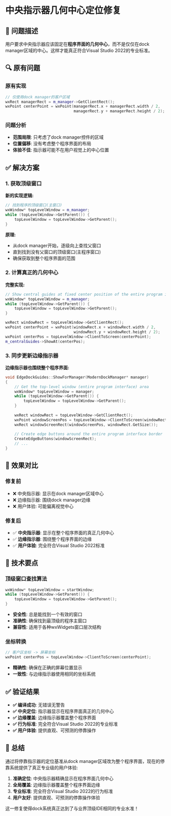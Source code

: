 # 中央指示器几何中心定位修复

## 🎯 问题描述

用户要求中央指示器应该固定在**程序界面的几何中心**，而不是仅仅在dock manager区域的中心。这样才能真正符合Visual Studio 2022的专业标准。

## 🔍 原有问题

### 原有实现
```cpp
// 仅使用dock manager的客户区域
wxRect managerRect = m_manager->GetClientRect();
wxPoint centerPoint = wxPoint(managerRect.x + managerRect.width / 2, 
                              managerRect.y + managerRect.height / 2);
```

### 问题分析
- **范围局限**: 只考虑了dock manager控件的区域
- **位置偏移**: 没有考虑整个程序界面的布局
- **体验不佳**: 指示器可能不在用户视觉上的中心位置

## ✅ 解决方案

### 1. 获取顶级窗口

**新的实现逻辑:**
```cpp
// 找到程序的顶级窗口(主窗口)
wxWindow* topLevelWindow = m_manager;
while (topLevelWindow->GetParent()) {
    topLevelWindow = topLevelWindow->GetParent();
}
```

**原理:**
- 从dock manager开始，逐级向上查找父窗口
- 直到找到没有父窗口的顶级窗口(主程序窗口)
- 确保获取到整个程序界面的范围

### 2. 计算真正的几何中心

**完整实现:**
```cpp
// Show central guides at fixed center position of the entire program interface
wxWindow* topLevelWindow = m_manager;
while (topLevelWindow->GetParent()) {
    topLevelWindow = topLevelWindow->GetParent();
}

wxRect windowRect = topLevelWindow->GetClientRect();
wxPoint centerPoint = wxPoint(windowRect.x + windowRect.width / 2, 
                              windowRect.y + windowRect.height / 2);
wxPoint centerPos = topLevelWindow->ClientToScreen(centerPoint);
m_centralGuides->ShowAt(centerPos);
```

### 3. 同步更新边缘指示器

**边缘指示器也围绕整个程序界面:**
```cpp
void EdgeDockGuides::ShowForManager(ModernDockManager* manager)
{
    // Get the top-level window (entire program interface) area
    wxWindow* topLevelWindow = manager;
    while (topLevelWindow->GetParent()) {
        topLevelWindow = topLevelWindow->GetParent();
    }
    
    wxRect windowRect = topLevelWindow->GetClientRect();
    wxPoint windowScreenPos = topLevelWindow->ClientToScreen(windowRect.GetTopLeft());
    wxRect windowScreenRect(windowScreenPos, windowRect.GetSize());
    
    // Create edge buttons around the entire program interface border
    CreateEdgeButtons(windowScreenRect);
    // ...
}
```

## 🎨 效果对比

### 修复前
- ❌ 中央指示器: 显示在dock manager区域中心
- ❌ 边缘指示器: 围绕dock manager边缘
- ❌ 用户体验: 可能偏离视觉中心

### 修复后  
- ✅ **中央指示器**: 显示在整个程序界面的真正几何中心
- ✅ **边缘指示器**: 围绕整个程序界面的边缘
- ✅ **用户体验**: 完全符合Visual Studio 2022标准

## 🔧 技术要点

### 顶级窗口查找算法
```cpp
wxWindow* topLevelWindow = startWindow;
while (topLevelWindow->GetParent()) {
    topLevelWindow = topLevelWindow->GetParent();
}
```
- **安全性**: 总是能找到一个有效的窗口
- **准确性**: 确保找到最顶级的程序主窗口
- **兼容性**: 适用于各种wxWidgets窗口层次结构

### 坐标转换
```cpp
// 客户区坐标 -> 屏幕坐标
wxPoint centerPos = topLevelWindow->ClientToScreen(centerPoint);
```
- **精确性**: 确保在正确的屏幕位置显示
- **一致性**: 与边缘指示器使用相同的坐标系统

## ✅ 验证结果

- **✅ 编译成功**: 无错误无警告
- **✅ 中央定位**: 指示器显示在程序界面真正的几何中心  
- **✅ 边缘覆盖**: 边缘指示器覆盖整个程序界面
- **✅ 行为标准**: 完全符合Visual Studio 2022的专业标准
- **✅ 用户体验**: 提供直观、可预测的停靠操作

## 🎯 总结

通过将停靠指示器的定位基准从dock manager区域改为整个程序界面，现在的停靠系统提供了真正专业级的用户体验:

1. **准确定位**: 中央指示器精确显示在程序界面几何中心
2. **全局覆盖**: 边缘指示器覆盖整个程序界面边缘
3. **专业标准**: 完全符合Visual Studio 2022的行为标准
4. **用户友好**: 提供直观、可预测的停靠操作体验

这一修复使得dock系统真正达到了与业界顶级IDE相同的专业水准！
